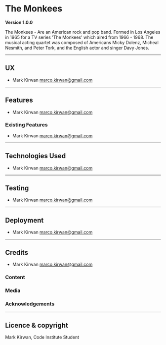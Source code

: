 # The Monkees

**Version 1.0.0**

The Monkees - Are an American rock and pop band. Formed in Los Angeles in 1965 for a TV series 'The Monkees' which aired from 1966 - 1968. The musical acting quartet was composed of Americans Micky Dolenz, Micheal Nesmith, and Peter Tork,
and the English actor and singer Davy Jones.

---

## UX
- Mark Kirwan <marco.kirwan@gmail.com>

---

## Features
- Mark Kirwan <marco.kirwan@gmail.com>

### Existing Features
- Mark Kirwan <marco.kirwan@gmail.com>

---

## Technologies Used
- Mark Kirwan <marco.kirwan@gmail.com>

---

## Testing
- Mark Kirwan <marco.kirwan@gmail.com>

---

## Deployment
- Mark Kirwan <marco.kirwan@gmail.com>

---

## Credits
- Mark Kirwan <marco.kirwan@gmail.com>

### Content

### Media

### Acknowledgements

---

## Licence & copyright

Mark Kirwan, Code Institute Student